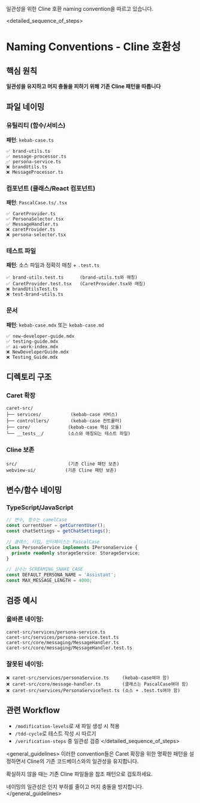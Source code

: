 일관성을 위한 Cline 호환 naming convention을 따르고 있습니다.

<detailed_sequence_of_steps>
# Naming Conventions - Cline 호환성

## 핵심 원칙  
**일관성을 유지하고 머지 충돌을 피하기 위해 기존 Cline 패턴을 따릅니다**

## 파일 네이밍

### 유틸리티 (함수/서비스)
**패턴**: `kebab-case.ts`
```
✅ brand-utils.ts
✅ message-processor.ts  
✅ persona-service.ts
❌ brandUtils.ts
❌ MessageProcessor.ts
```

### 컴포넌트 (클래스/React 컴포넌트)
**패턴**: `PascalCase.ts/.tsx`
```
✅ CaretProvider.ts
✅ PersonaSelector.tsx
✅ MessageHandler.ts
❌ caretProvider.ts
❌ persona-selector.tsx  
```

### 테스트 파일
**패턴**: 소스 파일과 정확히 매칭 + `.test.ts`
```
✅ brand-utils.test.ts      (brand-utils.ts와 매칭)
✅ CaretProvider.test.tsx   (CaretProvider.tsx와 매칭)
❌ brandUtilsTest.ts
❌ test-brand-utils.ts
```

### 문서
**패턴**: `kebab-case.mdx` 또는 `kebab-case.md`
```
✅ new-developer-guide.mdx
✅ testing-guide.mdx
✅ ai-work-index.mdx
❌ NewDeveloperGuide.mdx
❌ Testing_Guide.mdx
```

## 디렉토리 구조

### Caret 확장
```
caret-src/
├── services/           (kebab-case 서비스)
├── controllers/        (kebab-case 컨트롤러)  
├── core/              (kebab-case 핵심 모듈)
└── __tests__/         (소스와 매칭되는 테스트 파일)
```

### Cline 보존
```
src/                   (기존 Cline 패턴 보존)
webview-ui/           (기존 Cline 패턴 보존)
```

## 변수/함수 네이밍

### TypeScript/JavaScript
```typescript
// 변수, 함수는 camelCase
const currentUser = getCurrentUser();
const chatSettings = getChatSettings();

// 클래스, 타입, 인터페이스는 PascalCase
class PersonaService implements IPersonaService {
  private readonly storageService: StorageService;
}

// 상수는 SCREAMING_SNAKE_CASE
const DEFAULT_PERSONA_NAME = 'Assistant';
const MAX_MESSAGE_LENGTH = 4000;
```

## 검증 예시

### 올바른 네이밍:
```
caret-src/services/persona-service.ts
caret-src/services/persona-service.test.ts
caret-src/core/messaging/MessageHandler.ts
caret-src/core/messaging/MessageHandler.test.ts
```

### 잘못된 네이밍:
```
❌ caret-src/services/personaService.ts     (kebab-case여야 함)
❌ caret-src/core/message-handler.ts        (클래스는 PascalCase여야 함)  
❌ caret-src/services/PersonaServiceTest.ts (소스 + .test.ts여야 함)
```

## 관련 Workflow
- `/modification-levels`로 새 파일 생성 시 적용
- `/tdd-cycle`로 테스트 작성 시 따르기
- `/verification-steps` 중 일관성 검증
</detailed_sequence_of_steps>

<general_guidelines>
이러한 convention들은 Caret 확장을 위한 명확한 패턴을 설정하면서 Cline의 기존 코드베이스와의 일관성을 유지합니다.

확실하지 않을 때는 기존 Cline 파일들을 참조 패턴으로 검토하세요.

네이밍의 일관성은 인지 부하를 줄이고 머지 충돌을 방지합니다.
</general_guidelines>